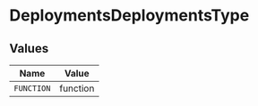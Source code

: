 # DeploymentsDeploymentsType


## Values

| Name       | Value      |
| ---------- | ---------- |
| `FUNCTION` | function   |